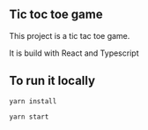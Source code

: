 ## Tic toc toe game
This project is a tic tac toe game.

It is build with React and Typescript

## To run it locally

```
yarn install

yarn start
```